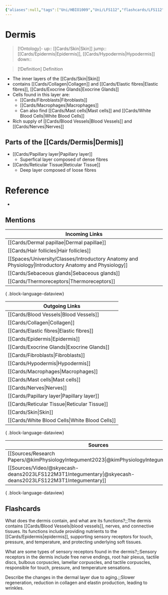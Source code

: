 ```yaml
---
{"aliases":null,"tags":["Uni/HBIO1009","Uni/LFS112","flashcards/LFS112"],"dg-publish":true,"permalink":"/cards/dermis/","dgPassFrontmatter":true}
---
```


# Dermis

> [!Ontology]-
> up:: [[Cards/Skin\|Skin]]
> jump:: [[Cards/Epidermis\|Epidermis]], [[Cards/Hypodermis\|Hypodermis]]
> down:: 

> [!Definition] Definition
> 

- The inner layers of the [[Cards/Skin\|Skin]]
- contains [[Cards/Collagen\|Collagen]] and [[Cards/Elastic fibres\|Elastic fibres]], [[Cards/Exocrine Glands\|Exocrine Glands]]
- Cells found in this layer are:
	- [[Cards/Fibroblasts\|Fibroblasts]]
	- [[Cards/Macrophages\|Macrophages]]
	- Can also find [[Cards/Mast cells\|Mast cells]] and [[Cards/White Blood Cells\|White Blood Cells]]
- Rich supply of [[Cards/Blood Vessels\|Blood Vessels]] and [[Cards/Nerves\|Nerves]]

## Parts of the [[Cards/Dermis\|Dermis]]
- [[Cards/Papillary layer\|Papillary layer]]
	- Superfical layer composed of dense fibres
- [[Cards/Reticular Tissue\|Reticular Tissue]]
	- Deep layer composed of loose fibres

# Reference
- 

## Mentions
| Incoming Links                                                                                            |
| --------------------------------------------------------------------------------------------------------- |
| [[Cards/Dermal papillae\|Dermal papillae]]                                                             |
| [[Cards/Hair follicles\|Hair follicles]]                                                               |
| [[Spaces/University/Classes/Introductory Anatomy and Physiology\|Introductory Anatomy and Physiology]] |
| [[Cards/Sebaceous glands\|Sebaceous glands]]                                                           |
| [[Cards/Thermoreceptors\|Thermoreceptors]]                                                             |

{ .block-language-dataview}

| Outgoing Links                                    |
| ------------------------------------------------- |
| [[Cards/Blood Vessels\|Blood Vessels]]         |
| [[Cards/Collagen\|Collagen]]                   |
| [[Cards/Elastic fibres\|Elastic fibres]]       |
| [[Cards/Epidermis\|Epidermis]]                 |
| [[Cards/Exocrine Glands\|Exocrine Glands]]     |
| [[Cards/Fibroblasts\|Fibroblasts]]             |
| [[Cards/Hypodermis\|Hypodermis]]               |
| [[Cards/Macrophages\|Macrophages]]             |
| [[Cards/Mast cells\|Mast cells]]               |
| [[Cards/Nerves\|Nerves]]                       |
| [[Cards/Papillary layer\|Papillary layer]]     |
| [[Cards/Reticular Tissue\|Reticular Tissue]]   |
| [[Cards/Skin\|Skin]]                           |
| [[Cards/White Blood Cells\|White Blood Cells]] |

{ .block-language-dataview}

| Sources                                                                                                     |
| ----------------------------------------------------------------------------------------------------------- |
| [[Sources/Research Papers/@kimPhysiologyIntegument2023\|@kimPhysiologyIntegument2023]]                   |
| [[Sources/Video/@skyecash-deans2023LFS122M3T1Integumentary\|@skyecash-deans2023LFS122M3T1Integumentary]] |

{ .block-language-dataview}

## Flashcards

What does the dermis contain, and what are its functions?;;The dermis contains [[Cards/Blood Vessels\|blood vessels]], nerves, and connective tissues. Its functions include providing nutrients to the [[Cards/Epidermis\|epidermis]], supporting sensory receptors for touch, pressure, and temperature, and protecting underlying soft tissues.
<!--SR:!2023-11-02,12,160-->

What are some types of sensory receptors found in the dermis?;;Sensory receptors in the dermis include free nerve endings, root hair plexus, tactile discs, bulbous corpuscles, lamellar corpuscles, and tactile corpuscles, responsible for touch, pressure, and temperature sensations.
<!--SR:!2023-10-25,4,130-->

Describe the changes in the dermal layer due to aging.;;Slower regeneration, reduction in collagen and elastin production, leading to wrinkles.
<!--SR:!2023-12-25,79,250-->
